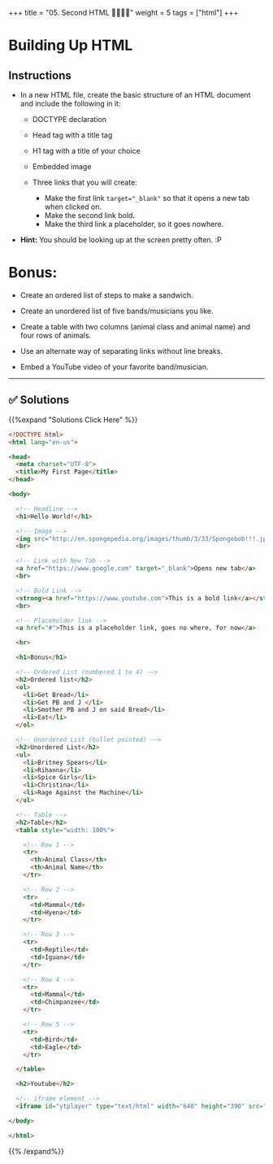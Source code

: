 +++
title = "05. Second HTML 👩‍🎓👨‍🎓"
weight = 5
tags = ["html"] 
+++


# Building Up HTML

## Instructions

* In a new HTML file, create the basic structure of an HTML document and include the following in it:

  * DOCTYPE declaration

  * Head tag with a title tag
  * H1 tag with a title of your choice
  * Embedded image
  * Three links that you will create:
    * Make the first link `target="_blank"` so that it opens a new tab when clicked on.
    * Make the second link bold.
    * Make the third link a placeholder, so it goes nowhere.


* **Hint:** You should be looking up at the screen pretty often. :P

# Bonus:
  * Create an ordered list of steps to make a sandwich.

  * Create an unordered list of five bands/musicians you like.

  * Create a table with two columns (animal class and animal name) and four rows of animals.

  * Use an alternate way of separating links without line breaks.

  * Embed a YouTube video of your favorite band/musician.

---


## ✅ Solutions 
{{%expand "Solutions Click Here" %}}
```html
<!DOCTYPE html>
<html lang="en-us">

<head>
  <meta charset="UTF-8">
  <title>My First Page</title>
</head>

<body>

  <!-- Headline -->
  <h1>Hello World!</h1>

  <!-- Image -->
  <img src="http://en.spongepedia.org/images/thumb/3/33/Spongebob!!!.jpg/180px-Spongebob!!!.jpg" alt="Spongebob!" />
  <br>

  <!-- Link with New Tab -->
  <a href="https://www.google.com" target="_blank">Opens new tab</a>
  <br>

  <!-- Bold Link -->
  <strong><a href="https://www.youtube.com">This is a bold link</a></strong>
  <br>

  <!-- Placeholder link -->
  <a href="#">This is a placeholder link, goes no where, for now</a>

  <hr>

  <h1>Bonus</h1>

  <!-- Ordered List (numbered 1 to 4) -->
  <h2>Ordered list</h2>
  <ol>
    <li>Get Bread</li>
    <li>Get PB and J </li>
    <li>Smother PB and J on said Bread</li>
    <li>Eat</li>
  </ol>

  <!-- Unordered List (bullet pointed) -->
  <h2>Unordered List</h2>
  <ul>
    <li>Britney Spears</li>
    <li>Rihanna</li>
    <li>Spice Girls</li>
    <li>Christina</li>
    <li>Rage Against the Machine</li>
  </ul>

  <!-- Table -->
  <h2>Table</h2>
  <table style="width: 100%">

    <!-- Row 1 -->
    <tr>
      <th>Animal Class</th>
      <th>Animal Name</th>
    </tr>

    <!-- Row 2 -->
    <tr>
      <td>Mammal</td>
      <td>Hyena</td>
    </tr>

    <!-- Row 3 -->
    <tr>
      <td>Reptile</td>
      <td>Iguana</td>
    </tr>

    <!-- Row 4 -->
    <tr>
      <td>Mammal</td>
      <td>Chimpanzee</td>
    </tr>

    <!-- Row 5 -->
    <tr>
      <td>Bird</td>
      <td>Eagle</td>
    </tr>

  </table>

  <h2>Youtube</h2>

  <!-- iframe element -->
  <iframe id="ytplayer" type="text/html" width="640" height="390" src="https://www.youtube.com/embed/M7lc1UVf-VE?autoplay=1&origin=http://example.com" frameborder="0" ></iframe>

</body>

</html>
```
{{% /expand%}}